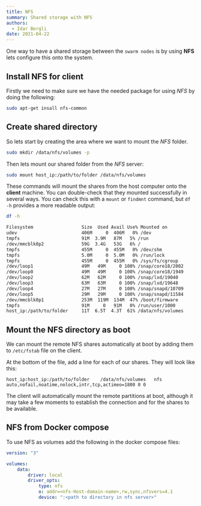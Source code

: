 ```yaml
---
title: NFS
summary: Shared storage with NFS
authors:
  - Idar Bergli
date: 2021-04-22
---
```


One way to have a shared storage between the `swarm nodes` is by using **NFS** lets configure this onto the system.

## Install NFS for client

Firstly we need to make sure we have the needed package for using _NFS_ by doing the following:

```sh
sudo apt-get insall nfs-common
```

## Create shared directory

So lets start by creating the area where we want to mount the _NFS_ folder.

```sh
sudo mkdir /data/nfs/volumes -p
```

Then lets mount our shared folder from the _NFS_ server:

```sh
sudo mount host_ip:/path/to/folder /data/nfs/volumes
```

These commands will mount the shares from the host computer onto the **client** machine. You can double-check that they mounted successfully in several ways. You can check this with a `mount` or `findmnt` command, but `df -h` provides a more readable output:

```sh
df -h

Filesystem                  Size  Used Avail Use% Mounted on
udev                        406M     0  406M   0% /dev
tmpfs                       91M  3.9M   87M   5% /run
/dev/mmcblk0p2              59G  3.4G   53G   6% /
tmpfs                       455M     0  455M   0% /dev/shm
tmpfs                       5.0M     0  5.0M   0% /run/lock
tmpfs                       455M     0  455M   0% /sys/fs/cgroup
/dev/loop1                  49M   49M     0 100% /snap/core18/2002
/dev/loop0                  49M   49M     0 100% /snap/core18/1949
/dev/loop2                  62M   62M     0 100% /snap/lxd/19040
/dev/loop3                  63M   63M     0 100% /snap/lxd/19648
/dev/loop4                  27M   27M     0 100% /snap/snapd/10709
/dev/loop5                  29M   29M     0 100% /snap/snapd/11584
/dev/mmcblk0p1              253M  119M  134M  47% /boot/firmware
tmpfs                       91M     0   91M   0% /run/user/1000
host_ip:/path/to/folder     11T  6.5T  4.3T  61% /data/nfs/volumes
```

## Mount the NFS directory as boot

We can mount the remote NFS shares automatically at boot by adding them to `/etc/fstab` file on the client.

At the bottom of the file, add a line for each of our shares. They will look like this:

```
host_ip:host_ip:/path/to/folder    /data/nfs/volumes   nfs auto,nofail,noatime,nolock,intr,tcp,actimeo=1800 0 0
```

The client will automatically mount the remote partitions at boot, although it may take a few moments to establish the connection and for the shares to be available.

## NFS from Docker compose

To use NFS as volumes add the following in the docker compose files:

```yaml 
version: "3"

volumes:
    data:
        driver: local
        driver_opts:
            type: nfs
            o: addr=<nfs-Host-domain-name>,rw,sync,nfsvers=4.1
            device: ":<path to directory in nfs server>"
```